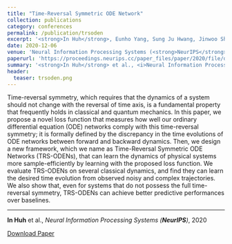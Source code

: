 ```yaml
---
title: "Time-Reversal Symmetric ODE Network"
collection: publications
category: conferences
permalink: /publication/trsoden
excerpt: '<strong>In Huh</strong>, Eunho Yang, Sung Ju Hwang, Jinwoo Shin'
date: 2020-12-06
venue: 'Neural Information Processing Systems (<strong>NeurIPS</strong>)'
paperurl: 'https://proceedings.neurips.cc/paper_files/paper/2020/file/db8419f41d890df802dca330e6284952-Paper.pdf'
summary: '<strong>In Huh</strong> et al., <i>Neural Information Processing Systems (<strong>NeurIPS</strong>)</i>, 2020'
header:
  teaser: trsoden.png
---
```

Time-reversal symmetry, which requires that the dynamics of a system should not change with the reversal of time axis, is a fundamental property that frequently holds in classical and quantum mechanics. In this paper, we propose a novel loss function that measures how well our ordinary differential equation (ODE) networks comply with this time-reversal symmetry; it is formally defined by the discrepancy in the time evolutions of ODE networks between forward and backward dynamics. Then, we design a new framework, which we name as Time-Reversal Symmetric ODE Networks (TRS-ODENs), that can learn the dynamics of physical systems more sample-efficiently by learning with the proposed loss function. We evaluate TRS-ODENs on several classical dynamics, and find they can learn the desired time evolution from observed noisy and complex trajectories. We also show that, even for systems that do not possess the full time-reversal symmetry, TRS-ODENs can achieve better predictive performances over baselines.

<hr>

<strong>In Huh</strong> et al., <i>Neural Information Processing Systems (<strong>NeurIPS</strong>)</i>, 2020

[Download Paper](https://proceedings.neurips.cc/paper_files/paper/2020/file/db8419f41d890df802dca330e6284952-Paper.pdf)